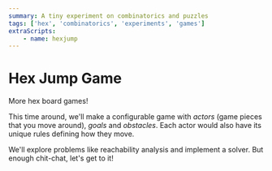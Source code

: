 ```yaml
---
summary: A tiny experiment on combinatorics and puzzles
tags: ['hex', 'combinatorics', 'experiments', 'games']
extraScripts:
    - name: hexjump
---
```


# Hex Jump Game

More hex board games!

This time around, we'll make a configurable game with _actors_ (game pieces that you move around), _goals_ and _obstacles_. Each actor would also have its unique rules defining how they move.

We'll explore problems like reachability analysis and implement a solver. But enough chit-chat, let's get to it!
